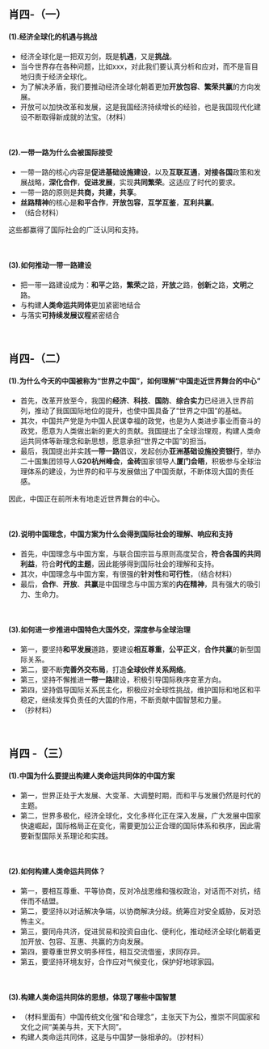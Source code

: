 ##	肖四-（一）

####	(1).经济全球化的机遇与挑战

*	经济全球化是一把双刃剑，既是**机遇**，又是**挑战**。
*	当今世界存在各种问题，比如xxx，对此我们要认真分析和应对，而不是盲目地归责于经济全球化。
*	为了解决矛盾，我们要推动经济全球化朝着更加**开放包容**、**繁荣共赢**的方向发展。
*	开放可以加快改革和发展，这是我国经济持续增长的经验，也是我国现代化建设不断取得新成就的法宝。（材料）

<br/>

####	(2).一带一路为什么会被国际接受

*	一带一路的核心内容是**促进基础设施建设**，以及**互联互通**，**对接各国**政策和发展战略，**深化合作**，**促进发展**，实现**共同繁荣**。这适应了时代的要求。
*	一带一路的原则是**共商，共建，共享**。
*	**丝路精神**的核心是**和平合作**，**开放包容**，**互学互鉴**，**互利共赢**。
*   （结合材料）

这些都赢得了国际社会的广泛认同和支持。


<br/>

####	(3).如何推动一带一路建设

*	把一带一路建设成为：**和平**之路，**繁荣**之路，**开放**之路，**创新**之路，**文明**之路。
*	与构建**人类命运共同体**更加紧密地结合
*	与落实**可持续发展议程**紧密结合

<br/>

##	肖四-（二）

####	(1).为什么今天的中国被称为“世界之中国”，如何理解“中国走近世界舞台的中心”

*	首先，改革开放至今，我国的**经济**、**科技**、**国防**、**综合实力**已经进入世界前列，推动了我国国际地位的提升，也使中国具备了“世界之中国”的基础。
*	其次，中国共产党是为中国人民谋幸福的政党，也是为人类进步事业而奋斗的政党，愿意为人类做出新的更大的贡献。我国提出了全球治理观，构建人类命运共同体等新理念和新思想，愿意承担“世界之中国”的担当。
*	最后，我国提出并实践**一带一路**倡议，发起创办**亚洲基础设施投资银行**，举办二十国集团领导人**G20杭州峰会**，**金砖**国家领导人**厦门会晤**，积极参与全球治理体系的建设，为世界的和平与发展做出了中国贡献，不断体现大国的责任感。

因此，中国正在前所未有地走近世界舞台的中心。

<br/>

####	(2).说明中国理念，中国方案为什么会得到国际社会的理解、响应和支持

*	首先，中国理念与中国方案，与联合国宗旨与原则高度契合，**符合各国的共同利益**，符合**时代的主题**，因此能够得到国际社会的理解和支持。
*	其次，中国理念与中国方案，有很强的**针对性**和**可行性**，（结合材料）
*	最后，**合作**、**开放**、**共赢**是中国理念与中国方案的**内在精神**，具有强大的吸引力、生命力。

<br/>

####	(3).如何进一步推进中国特色大国外交，深度参与全球治理

*	第一，要坚持**和平发展**道路，要建设**相互尊重**，**公平正义**，**合作共赢**的新型国际关系。
*	第二，要不断**完善外交布局**，打造**全球伙伴关系网络**。
*	第三，坚持不懈推进**一带一路**建设，积极引导国际秩序变革方向。
*	第四，坚持倡导国际关系民主化，积极应对全球性挑战，维护国际和地区和平稳定，继续发挥负责任的大国的作用，不断贡献中国智慧和力量。
*	（抄材料）

<br/>

##	肖四 -（三）

####	(1).中国为什么要提出构建人类命运共同体的中国方案

*	第一，世界正处于大发展、大变革、大调整时期，而和平与发展仍然是时代的主题。
*	第二，世界多极化，经济全球化，文化多样化正在深入发展，广大发展中国家快速崛起，国际格局正在变化，需要更加公正合理的国际体系和秩序，因此需要新型国际关系理论和实践。

<br/>

####	(2).如何构建人类命运共同体？

*	第一，要相互尊重、平等协商，反对冷战思维和强权政治，对话而不对抗，结伴而不结盟。
*	第二，要坚持以对话解决争端，以协商解决分歧。统筹应对安全威胁，反对恐怖主义。
*	第三，要同舟共济，促进贸易和投资自由化、便利化，推动经济全球化朝着更加开放、包容、互惠、共赢的方向发展。
*	第四，要尊重世界文明多样性，相互交流借鉴，求同存异。
*	第五，要坚持环境友好，合作应对气候变化，保护好地球家园。

<br/>

####	(3).构建人类命运共同体的思想，体现了哪些中国智慧

*	（材料里面有）中国传统文化强“和合理念”，主张天下为公，推崇不同国家和文化之间“美美与共，天下大同”。
*	构建人类命运共同体，这是与中国梦一脉相承的。（抄材料）

<br/>
